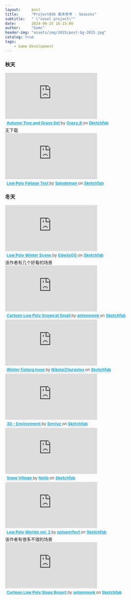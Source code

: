 ```yaml
---
layout:     post
title:      "Project036 美术参考 - Seasons"
subtitle:   " \"voxel project\""
date:       2024-06-25 16:15:00
author:     "Gumc"
header-img: "assets/img/2015/post-bg-2015.jpg"
catalog: true
tags:
    - Game Development
---
```


### 秋天

<div class="sketchfab-embed-wrapper"> <iframe title="Autumn Tree and Grass Set" frameborder="0" allowfullscreen mozallowfullscreen="true" webkitallowfullscreen="true" allow="autoplay; fullscreen; xr-spatial-tracking" xr-spatial-tracking execution-while-out-of-viewport execution-while-not-rendered web-share src="https://sketchfab.com/models/3ca1ae7352ba4aa3b1f9e57cc860e458/embed"> </iframe> <p style="font-size: 13px; font-weight: normal; margin: 5px; color: #4A4A4A;"> <a href="https://sketchfab.com/3d-models/autumn-tree-and-grass-set-3ca1ae7352ba4aa3b1f9e57cc860e458?utm_medium=embed&utm_campaign=share-popup&utm_content=3ca1ae7352ba4aa3b1f9e57cc860e458" target="_blank" rel="nofollow" style="font-weight: bold; color: #1CAAD9;"> Autumn Tree and Grass Set </a> by <a href="https://sketchfab.com/korboleevd?utm_medium=embed&utm_campaign=share-popup&utm_content=3ca1ae7352ba4aa3b1f9e57cc860e458" target="_blank" rel="nofollow" style="font-weight: bold; color: #1CAAD9;"> Crazy_8 </a> on <a href="https://sketchfab.com?utm_medium=embed&utm_campaign=share-popup&utm_content=3ca1ae7352ba4aa3b1f9e57cc860e458" target="_blank" rel="nofollow" style="font-weight: bold; color: #1CAAD9;">Sketchfab</a></p></div>
无下载

<div class="sketchfab-embed-wrapper"> <iframe title="Low Poly Foliage Test" frameborder="0" allowfullscreen mozallowfullscreen="true" webkitallowfullscreen="true" allow="autoplay; fullscreen; xr-spatial-tracking" xr-spatial-tracking execution-while-out-of-viewport execution-while-not-rendered web-share src="https://sketchfab.com/models/c1ce9830c6af4b5289ee9ecb3c30512f/embed"> </iframe> <p style="font-size: 13px; font-weight: normal; margin: 5px; color: #4A4A4A;"> <a href="https://sketchfab.com/3d-models/low-poly-foliage-test-c1ce9830c6af4b5289ee9ecb3c30512f?utm_medium=embed&utm_campaign=share-popup&utm_content=c1ce9830c6af4b5289ee9ecb3c30512f" target="_blank" rel="nofollow" style="font-weight: bold; color: #1CAAD9;"> Low Poly Foliage Test </a> by <a href="https://sketchfab.com/Splodeman?utm_medium=embed&utm_campaign=share-popup&utm_content=c1ce9830c6af4b5289ee9ecb3c30512f" target="_blank" rel="nofollow" style="font-weight: bold; color: #1CAAD9;"> Splodeman </a> on <a href="https://sketchfab.com?utm_medium=embed&utm_campaign=share-popup&utm_content=c1ce9830c6af4b5289ee9ecb3c30512f" target="_blank" rel="nofollow" style="font-weight: bold; color: #1CAAD9;">Sketchfab</a></p></div>

### 冬天

<div class="sketchfab-embed-wrapper"> <iframe title="Low Poly Winter Scene" frameborder="0" allowfullscreen mozallowfullscreen="true" webkitallowfullscreen="true" allow="autoplay; fullscreen; xr-spatial-tracking" xr-spatial-tracking execution-while-out-of-viewport execution-while-not-rendered web-share src="https://sketchfab.com/models/2ffe1ed449414cc184078dd1e2882284/embed"> </iframe> <p style="font-size: 13px; font-weight: normal; margin: 5px; color: #4A4A4A;"> <a href="https://sketchfab.com/3d-models/low-poly-winter-scene-2ffe1ed449414cc184078dd1e2882284?utm_medium=embed&utm_campaign=share-popup&utm_content=2ffe1ed449414cc184078dd1e2882284" target="_blank" rel="nofollow" style="font-weight: bold; color: #1CAAD9;"> Low Poly Winter Scene </a> by <a href="https://sketchfab.com/Edwin3D?utm_medium=embed&utm_campaign=share-popup&utm_content=2ffe1ed449414cc184078dd1e2882284" target="_blank" rel="nofollow" style="font-weight: bold; color: #1CAAD9;"> EdwiixGG </a> on <a href="https://sketchfab.com?utm_medium=embed&utm_campaign=share-popup&utm_content=2ffe1ed449414cc184078dd1e2882284" target="_blank" rel="nofollow" style="font-weight: bold; color: #1CAAD9;">Sketchfab</a></p></div>
该作者有几个好看的场景

<div class="sketchfab-embed-wrapper"> <iframe title="Cartoon Low Poly Snowcat Small" frameborder="0" allowfullscreen mozallowfullscreen="true" webkitallowfullscreen="true" allow="autoplay; fullscreen; xr-spatial-tracking" xr-spatial-tracking execution-while-out-of-viewport execution-while-not-rendered web-share src="https://sketchfab.com/models/2cbb90a5f22c4eeead51979b50f9d48c/embed"> </iframe> <p style="font-size: 13px; font-weight: normal; margin: 5px; color: #4A4A4A;"> <a href="https://sketchfab.com/3d-models/cartoon-low-poly-snowcat-small-2cbb90a5f22c4eeead51979b50f9d48c?utm_medium=embed&utm_campaign=share-popup&utm_content=2cbb90a5f22c4eeead51979b50f9d48c" target="_blank" rel="nofollow" style="font-weight: bold; color: #1CAAD9;"> Cartoon Low Poly Snowcat Small </a> by <a href="https://sketchfab.com/antonmoek?utm_medium=embed&utm_campaign=share-popup&utm_content=2cbb90a5f22c4eeead51979b50f9d48c" target="_blank" rel="nofollow" style="font-weight: bold; color: #1CAAD9;"> antonmoek </a> on <a href="https://sketchfab.com?utm_medium=embed&utm_campaign=share-popup&utm_content=2cbb90a5f22c4eeead51979b50f9d48c" target="_blank" rel="nofollow" style="font-weight: bold; color: #1CAAD9;">Sketchfab</a></p></div>

<div class="sketchfab-embed-wrapper"> <iframe title="Winter fishing hose" frameborder="0" allowfullscreen mozallowfullscreen="true" webkitallowfullscreen="true" allow="autoplay; fullscreen; xr-spatial-tracking" xr-spatial-tracking execution-while-out-of-viewport execution-while-not-rendered web-share src="https://sketchfab.com/models/0f38a969a43141e38fa7936c90c07d7d/embed"> </iframe> <p style="font-size: 13px; font-weight: normal; margin: 5px; color: #4A4A4A;"> <a href="https://sketchfab.com/3d-models/winter-fishing-hose-0f38a969a43141e38fa7936c90c07d7d?utm_medium=embed&utm_campaign=share-popup&utm_content=0f38a969a43141e38fa7936c90c07d7d" target="_blank" rel="nofollow" style="font-weight: bold; color: #1CAAD9;"> Winter fishing hose </a> by <a href="https://sketchfab.com/NikolaiZhuravlev?utm_medium=embed&utm_campaign=share-popup&utm_content=0f38a969a43141e38fa7936c90c07d7d" target="_blank" rel="nofollow" style="font-weight: bold; color: #1CAAD9;"> NikolaiZhuravlev </a> on <a href="https://sketchfab.com?utm_medium=embed&utm_campaign=share-popup&utm_content=0f38a969a43141e38fa7936c90c07d7d" target="_blank" rel="nofollow" style="font-weight: bold; color: #1CAAD9;">Sketchfab</a></p></div>

<div class="sketchfab-embed-wrapper"> <iframe title="3D - Environment" frameborder="0" allowfullscreen mozallowfullscreen="true" webkitallowfullscreen="true" allow="autoplay; fullscreen; xr-spatial-tracking" xr-spatial-tracking execution-while-out-of-viewport execution-while-not-rendered web-share src="https://sketchfab.com/models/ebdc8ef9a48a412e85b731c169c38155/embed"> </iframe> <p style="font-size: 13px; font-weight: normal; margin: 5px; color: #4A4A4A;"> <a href="https://sketchfab.com/3d-models/3d-environment-ebdc8ef9a48a412e85b731c169c38155?utm_medium=embed&utm_campaign=share-popup&utm_content=ebdc8ef9a48a412e85b731c169c38155" target="_blank" rel="nofollow" style="font-weight: bold; color: #1CAAD9;"> 3D - Environment </a> by <a href="https://sketchfab.com/senruz?utm_medium=embed&utm_campaign=share-popup&utm_content=ebdc8ef9a48a412e85b731c169c38155" target="_blank" rel="nofollow" style="font-weight: bold; color: #1CAAD9;"> Senruz </a> on <a href="https://sketchfab.com?utm_medium=embed&utm_campaign=share-popup&utm_content=ebdc8ef9a48a412e85b731c169c38155" target="_blank" rel="nofollow" style="font-weight: bold; color: #1CAAD9;">Sketchfab</a></p></div>

<div class="sketchfab-embed-wrapper"> <iframe title="Snow Village" frameborder="0" allowfullscreen mozallowfullscreen="true" webkitallowfullscreen="true" allow="autoplay; fullscreen; xr-spatial-tracking" xr-spatial-tracking execution-while-out-of-viewport execution-while-not-rendered web-share src="https://sketchfab.com/models/8f9c2a69457d4d42829e0ed2d862e407/embed"> </iframe> <p style="font-size: 13px; font-weight: normal; margin: 5px; color: #4A4A4A;"> <a href="https://sketchfab.com/3d-models/snow-village-8f9c2a69457d4d42829e0ed2d862e407?utm_medium=embed&utm_campaign=share-popup&utm_content=8f9c2a69457d4d42829e0ed2d862e407" target="_blank" rel="nofollow" style="font-weight: bold; color: #1CAAD9;"> Snow Village </a> by <a href="https://sketchfab.com/Nelib?utm_medium=embed&utm_campaign=share-popup&utm_content=8f9c2a69457d4d42829e0ed2d862e407" target="_blank" rel="nofollow" style="font-weight: bold; color: #1CAAD9;"> Nelib </a> on <a href="https://sketchfab.com?utm_medium=embed&utm_campaign=share-popup&utm_content=8f9c2a69457d4d42829e0ed2d862e407" target="_blank" rel="nofollow" style="font-weight: bold; color: #1CAAD9;">Sketchfab</a></p></div>

<div class="sketchfab-embed-wrapper"> <iframe title="Low Poly Worlds vol. 2" frameborder="0" allowfullscreen mozallowfullscreen="true" webkitallowfullscreen="true" allow="autoplay; fullscreen; xr-spatial-tracking" xr-spatial-tracking execution-while-out-of-viewport execution-while-not-rendered web-share src="https://sketchfab.com/models/32d02eea8a7a4681bad7c5cf25c33010/embed"> </iframe> <p style="font-size: 13px; font-weight: normal; margin: 5px; color: #4A4A4A;"> <a href="https://sketchfab.com/3d-models/low-poly-worlds-vol-2-32d02eea8a7a4681bad7c5cf25c33010?utm_medium=embed&utm_campaign=share-popup&utm_content=32d02eea8a7a4681bad7c5cf25c33010" target="_blank" rel="nofollow" style="font-weight: bold; color: #1CAAD9;"> Low Poly Worlds vol. 2 </a> by <a href="https://sketchfab.com/darkfejzr?utm_medium=embed&utm_campaign=share-popup&utm_content=32d02eea8a7a4681bad7c5cf25c33010" target="_blank" rel="nofollow" style="font-weight: bold; color: #1CAAD9;"> polyperfect </a> on <a href="https://sketchfab.com?utm_medium=embed&utm_campaign=share-popup&utm_content=32d02eea8a7a4681bad7c5cf25c33010" target="_blank" rel="nofollow" style="font-weight: bold; color: #1CAAD9;">Sketchfab</a></p></div>
该作者有很多不错的场景

<div class="sketchfab-embed-wrapper"> <iframe title="Cartoon Low Poly Slope Resort" frameborder="0" allowfullscreen mozallowfullscreen="true" webkitallowfullscreen="true" allow="autoplay; fullscreen; xr-spatial-tracking" xr-spatial-tracking execution-while-out-of-viewport execution-while-not-rendered web-share src="https://sketchfab.com/models/4d25e4a7730d46ce86c1669303d7d488/embed"> </iframe> <p style="font-size: 13px; font-weight: normal; margin: 5px; color: #4A4A4A;"> <a href="https://sketchfab.com/3d-models/cartoon-low-poly-slope-resort-4d25e4a7730d46ce86c1669303d7d488?utm_medium=embed&utm_campaign=share-popup&utm_content=4d25e4a7730d46ce86c1669303d7d488" target="_blank" rel="nofollow" style="font-weight: bold; color: #1CAAD9;"> Cartoon Low Poly Slope Resort </a> by <a href="https://sketchfab.com/antonmoek?utm_medium=embed&utm_campaign=share-popup&utm_content=4d25e4a7730d46ce86c1669303d7d488" target="_blank" rel="nofollow" style="font-weight: bold; color: #1CAAD9;"> antonmoek </a> on <a href="https://sketchfab.com?utm_medium=embed&utm_campaign=share-popup&utm_content=4d25e4a7730d46ce86c1669303d7d488" target="_blank" rel="nofollow" style="font-weight: bold; color: #1CAAD9;">Sketchfab</a></p></div>
